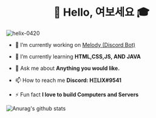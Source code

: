 <h1 align="center">👋 Hello, 여보세요 🎓</h1>
<p align="left"> <img src="https://komarev.com/ghpvc/?username=helix-0420" alt="helix-0420" /> </p>

- 🔭 I’m currently working on [Melody (Discord Bot)](https://melody-bot.xyz/)

- 🌱 I’m currently learning **HTML,CSS,JS, AND JAVA**

- 💬 Ask me about **Anything you would like.**

- 📫 How to reach me **Discord: HΞLIX#9541**

- ⚡ Fun fact **I love to build Computers and Servers**

![Anurag's github stats](https://github-readme-stats.vercel.app/api?username=HELIX-0420&show_icons=true&theme=onedark)
